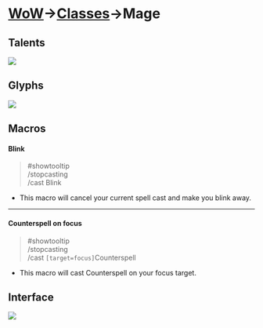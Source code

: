 # [WoW](https://github.com/AronDev/game-configs/tree/master/wow)->[Classes](https://github.com/AronDev/game-configs/tree/master/wow/classes)->Mage

Talents
---

[<img src="https://i.imgur.com/gbzFqba.png">](https://i.imgur.com/gbzFqba.png)

Glyphs
---

[<img src="https://i.imgur.com/fAEbUNF.png">](https://i.imgur.com/fAEbUNF.png)

Macros
---

#### Blink
> #showtooltip  
> /stopcasting  
> /cast Blink  

* This macro will cancel your current spell cast and make you blink away.

---

#### Counterspell on focus
> #showtooltip  
> /stopcasting  
> /cast `[target=focus]`Counterspell  

* This macro will cast Counterspell on your focus target.

Interface
---

[<img src="https://i.imgur.com/mqTN4OK.png">](https://i.imgur.com/mqTN4OK.png)

